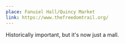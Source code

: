```yaml
---
place: Fanuiel Hall/Quincy Market
link: https://www.thefreedomtrail.org/
---
```

Historically important, but it's now just a mall.
